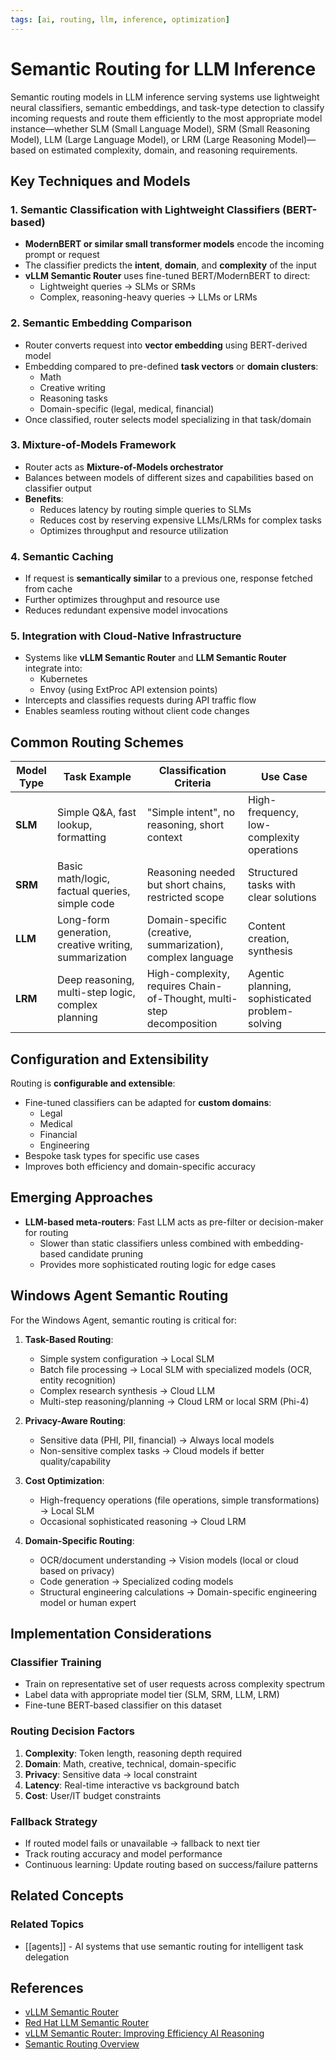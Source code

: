 ```yaml
---
tags: [ai, routing, llm, inference, optimization]
---
```


# Semantic Routing for LLM Inference

Semantic routing models in LLM inference serving systems use lightweight neural classifiers, semantic embeddings, and task-type detection to classify incoming requests and route them efficiently to the most appropriate model instance—whether SLM (Small Language Model), SRM (Small Reasoning Model), LLM (Large Language Model), or LRM (Large Reasoning Model)—based on estimated complexity, domain, and reasoning requirements.

## Key Techniques and Models

### 1. Semantic Classification with Lightweight Classifiers (BERT-based)

- **ModernBERT or similar small transformer models** encode the incoming prompt or request
- The classifier predicts the **intent**, **domain**, and **complexity** of the input
- **vLLM Semantic Router** uses fine-tuned BERT/ModernBERT to direct:
  - Lightweight queries → SLMs or SRMs
  - Complex, reasoning-heavy queries → LLMs or LRMs

### 2. Semantic Embedding Comparison

- Router converts request into **vector embedding** using BERT-derived model
- Embedding compared to pre-defined **task vectors** or **domain clusters**:
  - Math
  - Creative writing
  - Reasoning tasks
  - Domain-specific (legal, medical, financial)
- Once classified, router selects model specializing in that task/domain

### 3. Mixture-of-Models Framework

- Router acts as **Mixture-of-Models orchestrator**
- Balances between models of different sizes and capabilities based on classifier output
- **Benefits**:
  - Reduces latency by routing simple queries to SLMs
  - Reduces cost by reserving expensive LLMs/LRMs for complex tasks
  - Optimizes throughput and resource utilization

### 4. Semantic Caching

- If request is **semantically similar** to a previous one, response fetched from cache
- Further optimizes throughput and resource use
- Reduces redundant expensive model invocations

### 5. Integration with Cloud-Native Infrastructure

- Systems like **vLLM Semantic Router** and **LLM Semantic Router** integrate into:
  - Kubernetes
  - Envoy (using ExtProc API extension points)
- Intercepts and classifies requests during API traffic flow
- Enables seamless routing without client code changes

## Common Routing Schemes

| Model Type | Task Example | Classification Criteria | Use Case |
|------------|--------------|------------------------|----------|
| **SLM** | Simple Q&A, fast lookup, formatting | "Simple intent", no reasoning, short context | High-frequency, low-complexity operations |
| **SRM** | Basic math/logic, factual queries, simple code | Reasoning needed but short chains, restricted scope | Structured tasks with clear solutions |
| **LLM** | Long-form generation, creative writing, summarization | Domain-specific (creative, summarization), complex language | Content creation, synthesis |
| **LRM** | Deep reasoning, multi-step logic, complex planning | High-complexity, requires Chain-of-Thought, multi-step decomposition | Agentic planning, sophisticated problem-solving |

## Configuration and Extensibility

Routing is **configurable and extensible**:
- Fine-tuned classifiers can be adapted for **custom domains**:
  - Legal
  - Medical
  - Financial
  - Engineering
- Bespoke task types for specific use cases
- Improves both efficiency and domain-specific accuracy

## Emerging Approaches

- **LLM-based meta-routers**: Fast LLM acts as pre-filter or decision-maker for routing
  - Slower than static classifiers unless combined with embedding-based candidate pruning
  - Provides more sophisticated routing logic for edge cases

## Windows Agent Semantic Routing

For the Windows Agent, semantic routing is critical for:

1. **Task-Based Routing**:
   - Simple system configuration → Local SLM
   - Batch file processing → Local SLM with specialized models (OCR, entity recognition)
   - Complex research synthesis → Cloud LLM
   - Multi-step reasoning/planning → Cloud LRM or local SRM (Phi-4)

2. **Privacy-Aware Routing**:
   - Sensitive data (PHI, PII, financial) → Always local models
   - Non-sensitive complex tasks → Cloud models if better quality/capability

3. **Cost Optimization**:
   - High-frequency operations (file operations, simple transformations) → Local SLM
   - Occasional sophisticated reasoning → Cloud LRM

4. **Domain-Specific Routing**:
   - OCR/document understanding → Vision models (local or cloud based on privacy)
   - Code generation → Specialized coding models
   - Structural engineering calculations → Domain-specific engineering model or human expert

## Implementation Considerations

### Classifier Training
- Train on representative set of user requests across complexity spectrum
- Label data with appropriate model tier (SLM, SRM, LLM, LRM)
- Fine-tune BERT-based classifier on this dataset

### Routing Decision Factors
1. **Complexity**: Token length, reasoning depth required
2. **Domain**: Math, creative, technical, domain-specific
3. **Privacy**: Sensitive data → local constraint
4. **Latency**: Real-time interactive vs background batch
5. **Cost**: User/IT budget constraints

### Fallback Strategy
- If routed model fails or unavailable → fallback to next tier
- Track routing accuracy and model performance
- Continuous learning: Update routing based on success/failure patterns

## Related Concepts

### Related Topics
- [[agents]] - AI systems that use semantic routing for intelligent task delegation

## References

- [vLLM Semantic Router](https://blog.vllm.ai/2025/09/11/semantic-router.html)
- [Red Hat LLM Semantic Router](https://developers.redhat.com/articles/2025/05/20/llm-semantic-router-intelligent-request-routing)
- [vLLM Semantic Router: Improving Efficiency AI Reasoning](https://developers.redhat.com/articles/2025/09/11/vllm-semantic-router-improving-efficiency-ai-reasoning)
- [Semantic Routing Overview](https://jimmysong.io/en/ai/semantic-router/)
